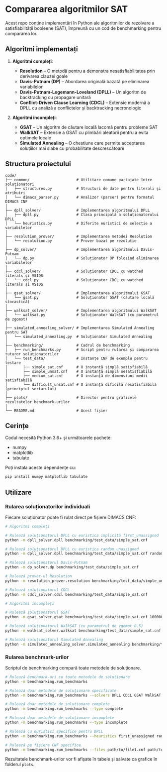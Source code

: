 # Compararea algoritmilor SAT

Acest repo conține implementări în Python ale algoritmilor de rezolvare a satisfiabilității booleene (SAT), împreună cu un cod de benchmarking pentru compararea lor.

## Algoritmi implementați

1. **Algoritmi compleți**:
   - **Resolution** – O metodă pentru a demonstra nesatisfiabilitatea prin derivarea clauzei goale
   - **Davis-Putnam (DP)** – Abordarea originală bazată pe eliminarea variabilelor
   - **Davis-Putnam-Logemann-Loveland (DPLL)** – Un algoritm de backtracking cu propagare unitară
   - **Conflict-Driven Clause Learning (CDCL)** – Extensie modernă a DPLL cu analiză a conflictelor și backtracking necronologic

2. **Algoritmi incompleți**:
   - **GSAT** – Un algoritm de căutare locală lacomă pentru probleme SAT
   - **WalkSAT** – Extensie a GSAT cu plimbări aleatorii pentru a evita optimele locale
   - **Simulated Annealing** – O chestiune care permite acceptarea soluțiilor mai slabe cu probabilitate descrescătoare

## Structura proiectului

```text
code/
├── common/                     # Utilitare comune partajate între soluționatori
│   ├── structures.py           # Structuri de date pentru literali și atribuiri
│   └── dimacs_parser.py        # Analizor (parser) pentru formatul DIMACS CNF
│
├── dpll_solver/                # Implementarea algoritmului DPLL
│   ├── dpll.py                 # Clasa principală a soluționatorului DPLL
│   └── heuristics.py           # Diferite euristici de selecție a variabilelor
│
├── resolution_prover/          # Implementarea metodei Resolution
│   └── resolution.py           # Prover bazat pe rezoluție
│
├── dp_solver/                  # Implementarea algoritmului Davis-Putnam
│   └── dp.py                   # Soluționator DP folosind eliminarea variabilelor
│
├── cdcl_solver/                # Soluționator CDCL cu watched literals și VSIDS
│   └── cdcl.py                 # Soluționator CDCL cu watched literals și VSIDS
│
├── gsat_solver/                # Implementarea algoritmului GSAT
│   └── gsat.py                 # Soluționator GSAT (căutare locală stocastică)
│
├── walksat_solver/             # Implementarea algoritmului WalkSAT
│   └── walksat.py              # Soluționator WalkSAT (cu parametrul de zgomot)
│
├── simulated_annealing_solver/ # Implementarea Simulated Annealing pentru SAT
│   └── simulated_annealing.py  # Soluționator Simulated Annealing
│
├── benchmarking/               # Cadrul de benchmarking
│   ├── run_benchmarks.py       # Script pentru rularea și compararea tuturor soluționatorilor
│   └── test_data/              # Instanțe CNF de exemplu pentru testare
│       ├── simple_sat.cnf      # O instanță simplă satisfiabilă
│       ├── simple_unsat.cnf    # O instanță simplă nesatisfiabilă
│       ├── medium_sat.cnf      # O instanță de dimensiuni medii satisfiabilă
│       └── difficult_unsat.cnf # O instanță dificilă nesatisfiabilă (principiul sertarului)
│
├── plots/                      # Director pentru graficele rezultatelor benchmark-urilor
│
└── README.md                   # Acest fișier
```

## Cerințe

Codul necesită Python 3.6+ și următoarele pachete:
- numpy
- matplotlib
- tabulate

Poți instala aceste dependențe cu:

```bash
pip install numpy matplotlib tabulate
```

## Utilizare

### Rularea soluționatorilor individuali

Fiecare soluționator poate fi rulat direct pe fișiere DIMACS CNF:

```bash
# Algoritmi compleți

# Rulează soluționatorul DPLL cu euristica implicită first_unassigned
python -m dpll_solver.dpll benchmarking/test_data/simple_sat.cnf

# Rulează soluționatorul DPLL cu euristica random_unassigned
python -m dpll_solver.dpll benchmarking/test_data/simple_sat.cnf random_unassigned

# Rulează soluționatorul Davis-Putnam
python -m dp_solver.dp benchmarking/test_data/simple_sat.cnf

# Rulează prover-ul Resolution
python -m resolution_prover.resolution benchmarking/test_data/simple_unsat.cnf

# Rulează soluționatorul CDCL
python -m cdcl_solver.cdcl benchmarking/test_data/simple_sat.cnf

# Algoritmi incompleți

# Rulează soluționatorul GSAT
python -m gsat_solver.gsat benchmarking/test_data/simple_sat.cnf 100000 100

# Rulează soluționatorul WalkSAT (cu parametrul de zgomot 0.5)
python -m walksat_solver.walksat benchmarking/test_data/simple_sat.cnf 100000 100 0.5

# Rulează soluționatorul Simulated Annealing
python -m simulated_annealing_solver.simulated_annealing benchmarking/test_data/simple_sat.cnf 2.0 0.95 100
```

### Rularea benchmark-urilor

Scriptul de benchmarking compară toate metodele de soluționare.

```bash
# Rulează benchmark-uri cu toate metodele de soluționare
python -m benchmarking.run_benchmarks

# Rulează doar metodele de soluționare specificate
python -m benchmarking.run_benchmarks --solvers DPLL CDCL GSAT WalkSAT

# Rulează doar metodele de soluționare complete
python -m benchmarking.run_benchmarks --type complete

# Rulează doar metodele de soluționare incomplete
python -m benchmarking.run_benchmarks --type incomplete

# Rulează cu euristici specifice pentru DPLL
python -m benchmarking.run_benchmarks --heuristics first_unassigned random_unassigned

# Rulează pe fișiere CNF specifice
python -m benchmarking.run_benchmarks --files path/to/file1.cnf path/to/file2.cnf
```

Rezultatele benchmark-urilor vor fi afișate în tabele și salvate ca grafice în folderul `plots`.